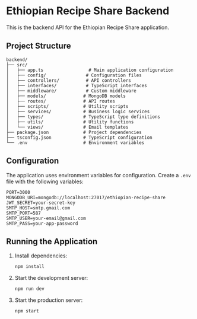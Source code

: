 # Ethiopian Recipe Share Backend

This is the backend API for the Ethiopian Recipe Share application.

## Project Structure

```
backend/
├── src/
│   ├── app.ts                 # Main application configuration
│   ├── config/               # Configuration files
│   ├── controllers/          # API controllers
│   ├── interfaces/           # TypeScript interfaces
│   ├── middleware/           # Custom middleware
│   ├── models/              # MongoDB models
│   ├── routes/              # API routes
│   ├── scripts/             # Utility scripts
│   ├── services/            # Business logic services
│   ├── types/               # TypeScript type definitions
│   ├── utils/               # Utility functions
│   └── views/               # Email templates
├── package.json             # Project dependencies
├── tsconfig.json            # TypeScript configuration
└── .env                     # Environment variables
```

## Configuration

The application uses environment variables for configuration. Create a `.env` file with the following variables:

```
PORT=3000
MONGODB_URI=mongodb://localhost:27017/ethiopian-recipe-share
JWT_SECRET=your-secret-key
SMTP_HOST=smtp.gmail.com
SMTP_PORT=587
SMTP_USER=your-email@gmail.com
SMTP_PASS=your-app-password
```

## Running the Application

1. Install dependencies:
   ```bash
   npm install
   ```

2. Start the development server:
   ```bash
   npm run dev
   ```

3. Start the production server:
   ```bash
   npm start
   ```
